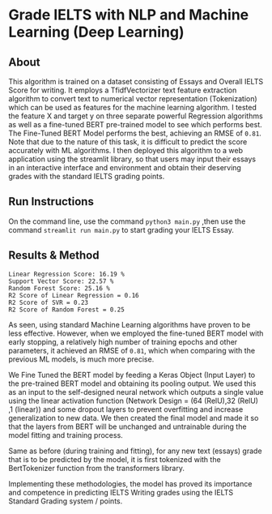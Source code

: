 # Grade IELTS with NLP and Machine Learning (Deep Learning)
## About
This algorithm is trained on a dataset consisting of Essays and Overall IELTS Score for writing. It employs a TfidfVectorizer text feature extraction algorithm to convert text to numerical vector representation (Tokenization) which can be used as features for the machine learning algorithm. I tested the feature X and target y on three separate powerful Regression algorithms as well as a fine-tuned BERT pre-trained model to see which performs best. The Fine-Tuned BERT Model performs the best, achieving an RMSE of ```0.81```. Note that due to the nature of this task, it is difficult to predict the score accurately with ML algorithms. I then deployed this algorithm to a web application using the streamlit library, so that users may input their essays in an interactive interface and environment and obtain their deserving grades with the standard IELTS grading points.
## Run Instructions
On the command line, use the command ```python3 main.py``` ,then use the command ```streamlit run main.py``` to start grading your IELTS Essay.
## Results & Method
```
Linear Regression Score: 16.19 %
Support Vector Score: 22.57 %
Random Forest Score: 25.16 %
R2 Score of Linear Regression = 0.16
R2 Score of SVR = 0.23
R2 Score of Random Forest = 0.25
```
As seen, using standard Machine Learning algorithms have proven to be less effective. However, when we employed the fine-tuned BERT model with early stopping, a relatively high number of training epochs and other parameters, it achieved an RMSE of ```0.81```, which when comparing with the previous ML models, is much more precise. 

We Fine Tuned the BERT model by feeding a Keras Object (Input Layer) to the pre-trained BERT model and obtaining its pooling output. We used this as an input to the self-designed neural network which outputs a single value using the linear activation function (Network Design = (64 (RelU),32 (RelU) ,1 (linear)) and some dropout layers to prevent overfitting and increase generalization to new data. We then created the final model and made it so that the layers from BERT will be unchanged and untrainable during the model fitting and training process.

Same as before (during training and fitting), for any new text (essays) grade that is to be predicted by the model, it is first tokenized with the BertTokenizer function from the transformers library.

Implementing these methodologies, the model has proved its importance and competence in predicting IELTS Writing grades using the IELTS Standard Grading system / points.
